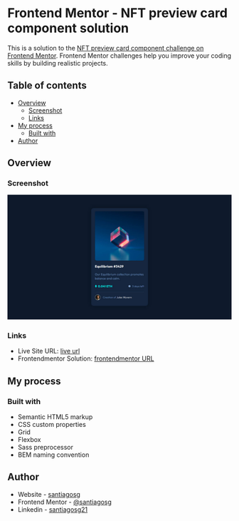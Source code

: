 # Frontend Mentor - NFT preview card component solution

This is a solution to the [NFT preview card component challenge on Frontend Mentor](https://www.frontendmentor.io/challenges/nft-preview-card-component-SbdUL_w0U/hub/nft-preview-card-component-arL18RsLK). Frontend Mentor challenges help you improve your coding skills by building realistic projects.

## Table of contents

- [Overview](#overview)
  - [Screenshot](#screenshot)
  - [Links](#links)
- [My process](#my-process)
  - [Built with](#built-with)
- [Author](#author)

## Overview

### Screenshot

![](./images/solution-card-w1440.jpg)

### Links

- Live Site URL: [live url](https://santiagosg.github.io/Frontend-mentor-solutions-newbie/nft-preview-card-component/)
- Frontendmentor Solution: [frontendmentor URL](https://www.frontendmentor.io/solutions/#)

## My process

### Built with

- Semantic HTML5 markup
- CSS custom properties
- Grid
- Flexbox
- Sass preprocessor
- BEM naming convention

## Author

- Website - [santiagosg](https://santiagosg.github.io/)
- Frontend Mentor - [@santiagosg](https://www.frontendmentor.io/profile/santiagosg)
- Linkedin - [santiagosg21](https://www.linkedin.com/in/santiagosg21/)
